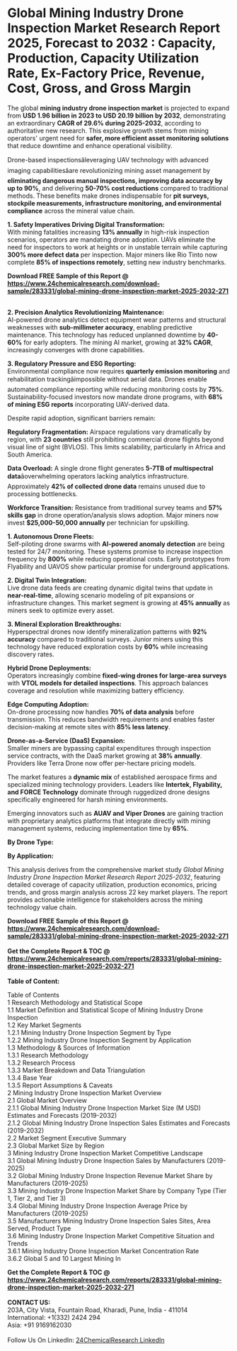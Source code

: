 <h1>Global Mining Industry Drone Inspection Market Research Report 2025, Forecast to 2032 : Capacity, Production, Capacity Utilization Rate, Ex-Factory Price, Revenue, Cost, Gross, and Gross Margin</h1><p>The global <strong>mining industry drone inspection market</strong> is projected to expand from <strong>USD 1.96 billion in 2023 to USD 20.19 billion by 2032</strong>, demonstrating an extraordinary <strong>CAGR of 29.6% during 2025-2032</strong>, according to authoritative new research. This explosive growth stems from mining operators' urgent need for <strong>safer, more efficient asset monitoring solutions</strong> that reduce downtime and enhance operational visibility.</p><p>Drone-based inspectionsâleveraging UAV technology with advanced imaging capabilitiesâare revolutionizing mining asset management by <strong>eliminating dangerous manual inspections, improving data accuracy by up to 90%</strong>, and delivering <strong>50-70% cost reductions</strong> compared to traditional methods. These benefits make drones indispensable for <strong>pit surveys, stockpile measurements, infrastructure monitoring, and environmental compliance</strong> across the mineral value chain.</p><p><strong>1. Safety Imperatives Driving Digital Transformation:</strong><br>
With mining fatalities increasing <strong>13% annually</strong> in high-risk inspection scenarios, operators are mandating drone adoption. UAVs eliminate the need for inspectors to work at heights or in unstable terrain while capturing <strong>300% more defect data</strong> per inspection. Major miners like Rio Tinto now complete <strong>85% of inspections remotely</strong>, setting new industry benchmarks.</p><div><b>Download FREE Sample of this Report @ 
            <a href="https://www.24chemicalresearch.com/download-sample/283331/global-mining-drone-inspection-market-2025-2032-271">
            https://www.24chemicalresearch.com/download-sample/283331/global-mining-drone-inspection-market-2025-2032-271</a></b></div><br><p><strong>2. Precision Analytics Revolutionizing Maintenance:</strong><br>
AI-powered drone analytics detect equipment wear patterns and structural weaknesses with <strong>sub-millimeter accuracy</strong>, enabling predictive maintenance. This technology has reduced unplanned downtime by <strong>40-60%</strong> for early adopters. The mining AI market, growing at <strong>32% CAGR</strong>, increasingly converges with drone capabilities.</p><p><strong>3. Regulatory Pressure and ESG Reporting:</strong><br>
Environmental compliance now requires <strong>quarterly emission monitoring</strong> and rehabilitation trackingâimpossible without aerial data. Drones enable automated compliance reporting while reducing monitoring costs by <strong>75%</strong>. Sustainability-focused investors now mandate drone programs, with <strong>68% of mining ESG reports</strong> incorporating UAV-derived data.</p><p>Despite rapid adoption, significant barriers remain:</p><p><strong>Regulatory Fragmentation:</strong> Airspace regulations vary dramatically by region, with <strong>23 countries</strong> still prohibiting commercial drone flights beyond visual line of sight (BVLOS). This limits scalability, particularly in Africa and South America.</p><p><strong>Data Overload:</strong> A single drone flight generates <strong>5-7TB of multispectral data</strong>âoverwhelming operators lacking analytics infrastructure. Approximately <strong>42% of collected drone data</strong> remains unused due to processing bottlenecks.</p><p><strong>Workforce Transition:</strong> Resistance from traditional survey teams and <strong>57% skills gap</strong> in drone operation/analysis slows adoption. Major miners now invest <strong>$25,000-50,000 annually</strong> per technician for upskilling.</p><p><strong>1. Autonomous Drone Fleets:</strong><br>
Self-piloting drone swarms with <strong>AI-powered anomaly detection</strong> are being tested for 24/7 monitoring. These systems promise to increase inspection frequency by <strong>800%</strong> while reducing operational costs. Early prototypes from Flyability and UAVOS show particular promise for underground applications.</p><p><strong>2. Digital Twin Integration:</strong><br>
Live drone data feeds are creating dynamic digital twins that update in <strong>near-real-time</strong>, allowing scenario modeling of pit expansions or infrastructure changes. This market segment is growing at <strong>45% annually</strong> as miners seek to optimize every asset.</p><p><strong>3. Mineral Exploration Breakthroughs:</strong><br>
Hyperspectral drones now identify mineralization patterns with <strong>92% accuracy</strong> compared to traditional surveys. Junior miners using this technology have reduced exploration costs by <strong>60%</strong> while increasing discovery rates.</p><p><strong>Hybrid Drone Deployments:</strong><br>
    Operators increasingly combine <strong>fixed-wing drones for large-area surveys</strong> with <strong>VTOL models for detailed inspections</strong>. This approach balances coverage and resolution while maximizing battery efficiency.</p><p><strong>Edge Computing Adoption:</strong><br>
    On-drone processing now handles <strong>70% of data analysis</strong> before transmission. This reduces bandwidth requirements and enables faster decision-making at remote sites with <strong>85% less latency</strong>.</p><p><strong>Drone-as-a-Service (DaaS) Expansion:</strong><br>
    Smaller miners are bypassing capital expenditures through inspection service contracts, with the DaaS market growing at <strong>38% annually</strong>. Providers like Terra Drone now offer per-hectare pricing models.</p><p>The market features a <strong>dynamic mix</strong> of established aerospace firms and specialized mining technology providers. Leaders like <strong>Intertek, Flyability, and FORCE Technology</strong> dominate through ruggedized drone designs specifically engineered for harsh mining environments.</p><p>Emerging innovators such as <strong>AUAV and Viper Drones</strong> are gaining traction with proprietary analytics platforms that integrate directly with mining management systems, reducing implementation time by <strong>65%</strong>.</p><p><strong>By Drone Type:</strong></p><p><strong>By Application:</strong></p><p>This analysis derives from the comprehensive market study <em>Global Mining Industry Drone Inspection Market Research Report 2025-2032</em>, featuring detailed coverage of capacity utilization, production economics, pricing trends, and gross margin analysis across 22 key market players. The report provides actionable intelligence for stakeholders across the mining technology value chain.</p><div><b>Download FREE Sample of this Report @ 
            <a href="https://www.24chemicalresearch.com/download-sample/283331/global-mining-drone-inspection-market-2025-2032-271">
            https://www.24chemicalresearch.com/download-sample/283331/global-mining-drone-inspection-market-2025-2032-271</a></b></div><br><div><b>Get the Complete Report & TOC @ 
            <a href="https://www.24chemicalresearch.com/reports/283331/global-mining-drone-inspection-market-2025-2032-271">
            https://www.24chemicalresearch.com/reports/283331/global-mining-drone-inspection-market-2025-2032-271</a></b></div><br>
            <b>Table of Content:</b><p>Table of Contents<br />
1 Research Methodology and Statistical Scope<br />
1.1 Market Definition and Statistical Scope of Mining Industry Drone Inspection<br />
1.2 Key Market Segments<br />
1.2.1 Mining Industry Drone Inspection Segment by Type<br />
1.2.2 Mining Industry Drone Inspection Segment by Application<br />
1.3 Methodology & Sources of Information<br />
1.3.1 Research Methodology<br />
1.3.2 Research Process<br />
1.3.3 Market Breakdown and Data Triangulation<br />
1.3.4 Base Year<br />
1.3.5 Report Assumptions & Caveats<br />
2 Mining Industry Drone Inspection Market Overview<br />
2.1 Global Market Overview<br />
2.1.1 Global Mining Industry Drone Inspection Market Size (M USD) Estimates and Forecasts (2019-2032)<br />
2.1.2 Global Mining Industry Drone Inspection Sales Estimates and Forecasts (2019-2032)<br />
2.2 Market Segment Executive Summary<br />
2.3 Global Market Size by Region<br />
3 Mining Industry Drone Inspection Market Competitive Landscape<br />
3.1 Global Mining Industry Drone Inspection Sales by Manufacturers (2019-2025)<br />
3.2 Global Mining Industry Drone Inspection Revenue Market Share by Manufacturers (2019-2025)<br />
3.3 Mining Industry Drone Inspection Market Share by Company Type (Tier 1, Tier 2, and Tier 3)<br />
3.4 Global Mining Industry Drone Inspection Average Price by Manufacturers (2019-2025)<br />
3.5 Manufacturers Mining Industry Drone Inspection Sales Sites, Area Served, Product Type<br />
3.6 Mining Industry Drone Inspection Market Competitive Situation and Trends<br />
3.6.1 Mining Industry Drone Inspection Market Concentration Rate<br />
3.6.2 Global 5 and 10 Largest Mining In</p><div><b>Get the Complete Report & TOC @ 
            <a href="https://www.24chemicalresearch.com/reports/283331/global-mining-drone-inspection-market-2025-2032-271">
            https://www.24chemicalresearch.com/reports/283331/global-mining-drone-inspection-market-2025-2032-271</a></b></div><br><b>CONTACT US:</b><br>
            203A, City Vista, Fountain Road, Kharadi, Pune, India - 411014<br>
            International: +1(332) 2424 294<br>
            Asia: +91 9169162030 <br><br>
            Follow Us On LinkedIn: <a href="https://www.linkedin.com/company/24chemicalresearch/">24ChemicalResearch LinkedIn</a>
